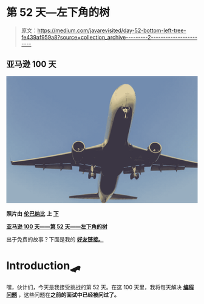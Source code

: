 # 第 52 天—左下角的树

> 原文：<https://medium.com/javarevisited/day-52-bottom-left-tree-fe439af959a8?source=collection_archive---------2----------------------->

## 亚马逊 100 天

![](img/0d32615963a99437bffb7bd47a9cce40.png)

**照片由** [**伦巴纳比**](https://unsplash.com/@aaronbarnaby?utm_source=unsplash&utm_medium=referral&utm_content=creditCopyText) **上** [**下**](https://unsplash.com/s/photos/bottom?utm_source=unsplash&utm_medium=referral&utm_content=creditCopyText)

[**亚马逊 100 天——第 52 天——左下角的树**](https://leetcode.com/problems/find-bottom-left-tree-value/)

出于免费的故事？下面是我的 [**好友链接。**](/@akshay_ravindran/day-52-bottom-left-tree-fe439af959a8?source=friends_link&sk=dc201c3fb782b23eb76710b9ced7f8dc)

# Introduction🛹

嘿，伙计们，今天是我接受挑战的第 52 天。在这 100 天里，我将每天解决 [**编程问题**](/javarevisited/top-21-string-programming-interview-questions-for-beginners-and-experienced-developers-56037048de45) ，这些问题在**之前的面试中已经被问过了。**
